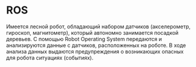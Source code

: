 # ROS
Имеется лесной робот, обладающий набором датчиков (акселерометр, гироскоп, магнитометр), который автономно занимается посадкой деревьев. С помощью Robot Operating System передаются и анализируются данные с датчиков, расположенных на роботе. В ходе анализа данных выдаются предупреждения о возникающих опасных для робота ситуациях (событиях).
